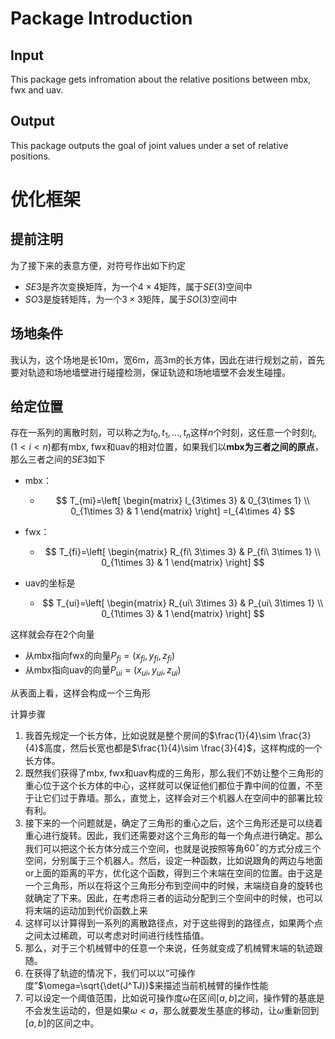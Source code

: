 # Package Introduction

## Input
This package gets infromation about the relative positions between mbx, fwx and uav.

## Output
This package outputs the goal of joint values under a set of relative positions.

# 优化框架

## 提前注明

为了接下来的表意方便，对符号作出如下约定

* $SE3$是齐次变换矩阵，为一个$4\times 4$矩阵，属于$SE(3)$空间中
* $SO3$是旋转矩阵，为一个$3\times 3$矩阵，属于$SO(3)$空间中

## 场地条件

我认为，这个场地是长10m，宽6m，高3m的长方体，因此在进行规划之前，首先要对轨迹和场地墙壁进行碰撞检测，保证轨迹和场地墙壁不会发生碰撞。

## 给定位置

存在一系列的离散时刻，可以称之为$t_0, t_1, \dots, t_n$这样$n$个时刻，这任意一个时刻$t_i,(1<i<n)$都有mbx, fwx和uav的相对位置，如果我们以**mbx为三者之间的原点**，那么三者之间的$SE3$如下

* mbx：

  * $$
    T_{mi}=\left[
     \begin{matrix}
       I_{3\times 3} & 0_{3\times 1} \\
       0_{1\times 3} & 1
      \end{matrix} 
    \right]
    =I_{4\times 4}
    $$
  
* fwx：

  * $$
    T_{fi}=\left[
     \begin{matrix}
       R_{fi\ 3\times 3} & P_{fi\ 3\times 1} \\
       0_{1\times 3} & 1
      \end{matrix} 
    \right]
    $$

* uav的坐标是

  * $$
    T_{ui}=\left[
     \begin{matrix}
       R_{ui\ 3\times 3} & P_{ui\ 3\times 1} \\
       0_{1\times 3} & 1
      \end{matrix} 
    \right]
    $$

这样就会存在2个向量

* 从mbx指向fwx的向量$P_{fi}=(x_{fi},y_{fi},z_{fi})$
* 从mbx指向uav的向量$P_{ui}=(x_{ui},y_{ui},z_{ui})$

从表面上看，这样会构成一个三角形

计算步骤

1. 我首先规定一个长方体，比如说就是整个房间的$\frac{1}{4}\sim \frac{3}{4}$高度，然后长宽也都是$\frac{1}{4}\sim \frac{3}{4}$，这样构成的一个长方体。
2. 既然我们获得了mbx, fwx和uav构成的三角形，那么我们不妨让整个三角形的重心位于这个长方体的中心，这样就可以保证他们都位于靠中间的位置，不至于让它们过于靠墙。那么，直觉上，这样会对三个机器人在空间中的部署比较有利。
3. 接下来的一个问题就是，确定了三角形的重心之后，这个三角形还是可以绕着重心进行旋转。因此，我们还需要对这个三角形的每一个角点进行确定。那么我们可以把这个长方体分成三个空间，也就是说按照等角$60^\circ$的方式分成三个空间，分别属于三个机器人。然后，设定一种函数，比如说跟角的两边与地面or上面的距离的平方，优化这个函数，得到三个末端在空间的位置。由于这是一个三角形，所以在将这个三角形分布到空间中的时候，末端绕自身的旋转也就确定了下来。因此，在考虑将三者的运动分配到三个空间中的时候，也可以将末端的运动加到代价函数上来
4. 这样可以计算得到一系列的离散路径点，对于这些得到的路径点，如果两个点之间太过稀疏，可以考虑对时间进行线性插值。
5. 那么，对于三个机械臂中的任意一个来说，任务就变成了机械臂末端的轨迹跟随。
6. 在获得了轨迹的情况下，我们可以以“可操作度”$\omega=\sqrt{\det(J^TJ)}$来描述当前机械臂的操作性能
7. 可以设定一个阈值范围，比如说可操作度$\omega$在区间$[a,b]$之间，操作臂的基底是不会发生运动的，但是如果$\omega<a$，那么就要发生基底的移动，让$\omega$重新回到$[a,b]$的区间之中。